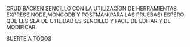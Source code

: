 CRUD BACKEN SENCILLO CON LA UTILIZACION DE HERRAMIENTAS EXPRESS,NODE,MONGODB Y POSTMAN(PARA LAS PRUEBAS)
ESPERO QUE LES SEA DE UTILIDAD ES SENCILLO Y FACIL DE EDITAR Y DE MODIFICAR.


SUERTE A TODOS 
